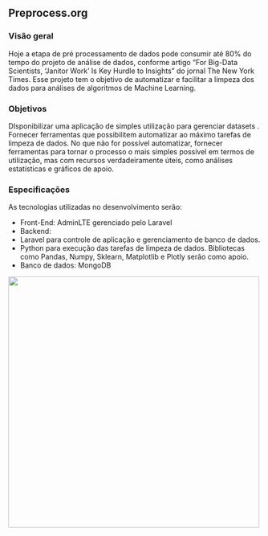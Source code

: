 ## Preprocess.org

### Visão geral
Hoje a etapa de pré processamento de dados pode consumir até 80% do tempo do projeto de análise de dados, conforme artigo “For Big-Data Scientists, ‘Janitor Work’ Is Key Hurdle to Insights” do jornal  The New York Times. Esse projeto tem o objetivo de automatizar e facilitar a limpeza dos dados para análises de algoritmos de Machine Learning.
### Objetivos
DIsponibilizar uma  aplicação de simples utilização para gerenciar datasets .
Fornecer ferramentas que possibilitem automatizar ao máximo tarefas de limpeza de dados.
No que não for possível automatizar, fornecer ferramentas para tornar o processo o mais simples possível em termos de utilização, mas com recursos verdadeiramente úteis, como análises estatísticas e gráficos de apoio.
### Especificações
As tecnologias utilizadas no desenvolvimento serão:
- Front-End: AdminLTE gerenciado pelo Laravel
- Backend: 
- Laravel para controle de aplicação e gerenciamento de banco de dados.
- Python para execução das tarefas de limpeza de dados. Bibliotecas como Pandas, Numpy, Sklearn, Matplotlib e Plotly serão como apoio.
- Banco de dados: MongoDB 

<img src="https://github.com/preprocessorg/preprocess/blob/master/Estrutura.jpeg" width="500">
